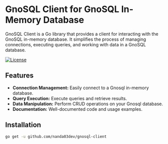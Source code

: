 # GnoSQL Client for GnoSQL In-Memory Database

GnoSQL Client is a Go library that provides a client for interacting with the GnoSQL in-memory database. It simplifies the process of managing connections, executing queries, and working with data in a GnoSQL database.

[![License](https://img.shields.io/badge/License-MIT-blue.svg)](https://opensource.org/licenses/MIT)

## Features

-   **Connection Management:** Easily connect to a Gnosql in-memory database.
-   **Query Execution:** Execute queries and retrieve results.
-   **Data Manipulation:** Perform CRUD operations on your Gnosql database.
-   **Documentation:** Well-documented code and usage examples.

## Installation

```bash
go get -u github.com/nanda03dev/gnosql-client
```
